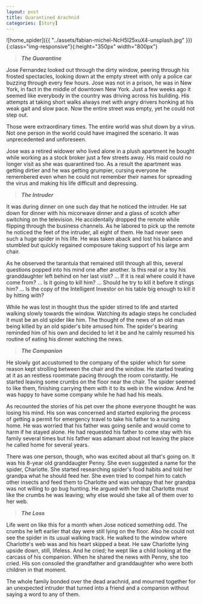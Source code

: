 ```yaml
---
layout: post
title: Quarantined Arachnid
categories: [Story]
---
```


![home_spider]({{ "../assets/fabian-michel-NcH5I25xuX4-unsplash.jpg" }}){:class="img-responsive"}{:height="350px" width="800px"}


> ***The Quarantine***

Jose Fernandez looked out through the dirty window, peering through his frosted spectacles, looking down at the empty street with only a police car buzzing through every few hours. Jose was not in a prison, he was in New York, in fact in the middle of downtown New York. Just a few weeks ago it seemed like everybody in the country was driving across his building. His attempts at taking short walks always met with angry drivers honking at his weak gait and slow pace. Now the entire street was empty, yet he could not step out.

Those were extraordinary times. The entire world was shut down by a virus. Not one person in the world could have imagined the scenario. It was unprecedented and unforeseen.

Jose was a retired widower who lived alone in a plush apartment he bought while working as a stock broker just a few streets away. His maid could no longer visit as she was quarantined too. As a result the apartment was getting dirtier and he was getting grumpier, cursing everyone he remembered even when he could not remember their names for spreading the virus and making his life difficult and depressing.


> ***The Intruder***

It was during dinner on one such day that he noticed the intruder. He sat down for dinner with his micorwave dinner and a glass of scotch after switching on the television. He accidentally dropped the remote while flipping through the business channels. As he labored to pick up the remote he noticed the feet of the intruder, all eight of them. He had never seen such a huge spider in his life. He was taken aback and lost his balance and stumbled but quickly regained composure taking support of his large arm chair.

As he observed the tarantula that remained still through all this, several questions popped into his mind one after another. Is this real or a toy his granddaughter left behind on her last visit? ... If it is real where could it have come from? ... Is it going to kill him? ... Should he try to kill it before it stings him? ... Is the copy of the Intelligent Investor on his table big enough to kill it by hitting with?

While he was lost in thought thus the spider stirred to life and started walking slowly towards the window. Watching its adagio steps he concluded it must be an old spider like him. The thought of the news of an old man being killed by an old spider's bite amused him. The spider's bearing reminded him of his own and decided to let it be and he calmly resumed his routine of eating his dinner watching the news.


> ***The Companion***

He slowly got accustomed to the company of the spider which for some reason kept strolling between the chair and the window. He started treating at it as an restless roommate pacing through the room constantly. He started leaving some crumbs on the floor near the chair. The spider seemed to like them, finishing carrying them with it to its web in the window. And he was happy to have some company while he had had his meals.

As recounted the stories of his pet over the phone everyone thought he was losing his mind. His son was concerned and started exploring the process of getting a permit for emergency travel to take his father to a nursing home. He was worried that his father was going senile and would come to harm if he stayed alone. He had requested his father to come stay with his family several times but his father was adamant about not leaving the place he called home for several years.

There was one person, though, who was excited about all that's going on. It was his 8-year old granddaugter Penny. She even suggested a name for the spider, Charlotte. She started researching spider's food habits and told her grandpa what he should feed her. She even tried to compel him to catch other insects and feed them to Charlotte and was unhappy that her grandpa was not willing to go bug hunting. He argued with her that Charlotte must like the crumbs he was leaving; why else would she take all of them over to her web.


> ***The Loss***

Life went on like this for a month when Jose noticed something odd. The crumbs he left earlier that day were still lying on the floor. Also he could not see the spider in its usual walking track. He walked to the window where Charlotte's web was and his heart skipped a beat. He saw Charlotte lying upside down, still, lifeless. And he cried; he wept like a child looking at the carcass of his companion. When he shared the news with Penny, she too cried. His son consoled the grandfather and granddaughter who were both children in that moment.

The whole family bonded over the dead arachnid, and mourned together for an unexpected intruder that turned into a friend and a companion without saying a word to any of them.